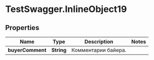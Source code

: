 # TestSwagger.InlineObject19

## Properties

Name | Type | Description | Notes
------------ | ------------- | ------------- | -------------
**buyerComment** | **String** | Комментарии байера. | 


